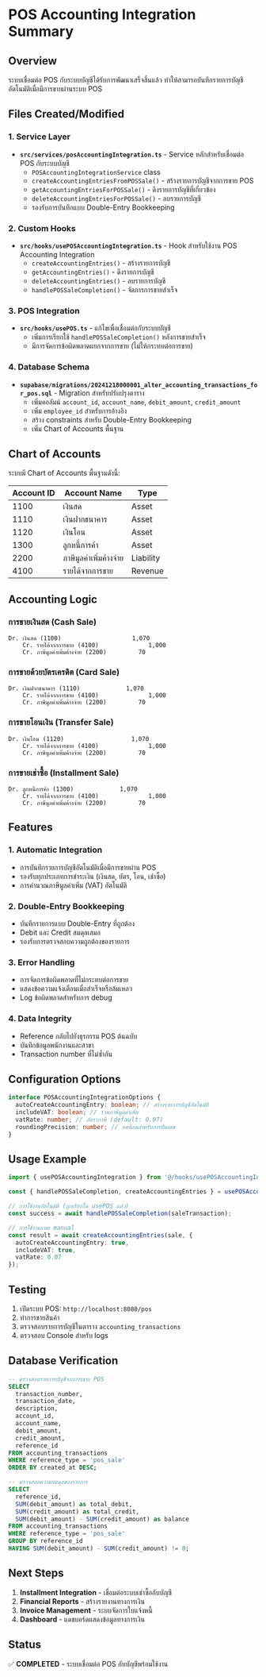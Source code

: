 # POS Accounting Integration Summary

## Overview
ระบบเชื่อมต่อ POS กับระบบบัญชีได้รับการพัฒนาเสร็จสิ้นแล้ว ทำให้สามารถบันทึกรายการบัญชีอัตโนมัติเมื่อมีการขายผ่านระบบ POS

## Files Created/Modified

### 1. Service Layer
- **`src/services/posAccountingIntegration.ts`** - Service หลักสำหรับเชื่อมต่อ POS กับระบบบัญชี
  - `POSAccountingIntegrationService` class
  - `createAccountingEntriesFromPOSSale()` - สร้างรายการบัญชีจากการขาย POS
  - `getAccountingEntriesForPOSSale()` - ดึงรายการบัญชีที่เกี่ยวข้อง
  - `deleteAccountingEntriesForPOSSale()` - ลบรายการบัญชี
  - รองรับการบันทึกแบบ Double-Entry Bookkeeping

### 2. Custom Hooks
- **`src/hooks/usePOSAccountingIntegration.ts`** - Hook สำหรับใช้งาน POS Accounting Integration
  - `createAccountingEntries()` - สร้างรายการบัญชี
  - `getAccountingEntries()` - ดึงรายการบัญชี
  - `deleteAccountingEntries()` - ลบรายการบัญชี
  - `handlePOSSaleCompletion()` - จัดการการขายสำเร็จ

### 3. POS Integration
- **`src/hooks/usePOS.ts`** - แก้ไขเพื่อเชื่อมต่อกับระบบบัญชี
  - เพิ่มการเรียกใช้ `handlePOSSaleCompletion()` หลังการขายสำเร็จ
  - มีการจัดการข้อผิดพลาดแยกจากการขาย (ไม่ให้กระทบต่อการขาย)

### 4. Database Schema
- **`supabase/migrations/20241218000001_alter_accounting_transactions_for_pos.sql`** - Migration สำหรับปรับปรุงตาราง
  - เพิ่มคอลัมน์ `account_id`, `account_name`, `debit_amount`, `credit_amount`
  - เพิ่ม `employee_id` สำหรับการอ้างอิง
  - สร้าง constraints สำหรับ Double-Entry Bookkeeping
  - เพิ่ม Chart of Accounts พื้นฐาน

## Chart of Accounts
ระบบมี Chart of Accounts พื้นฐานดังนี้:

| Account ID | Account Name | Type |
|------------|--------------|------|
| 1100 | เงินสด | Asset |
| 1110 | เงินฝากธนาคาร | Asset |
| 1120 | เงินโอน | Asset |
| 1300 | ลูกหนี้การค้า | Asset |
| 2200 | ภาษีมูลค่าเพิ่มค้างจ่าย | Liability |
| 4100 | รายได้จากการขาย | Revenue |

## Accounting Logic

### การขายเงินสด (Cash Sale)
```
Dr. เงินสด (1100)                    1,070
    Cr. รายได้จากการขาย (4100)              1,000
    Cr. ภาษีมูลค่าเพิ่มค้างจ่าย (2200)         70
```

### การขายด้วยบัตรเครดิต (Card Sale)
```
Dr. เงินฝากธนาคาร (1110)             1,070
    Cr. รายได้จากการขาย (4100)              1,000
    Cr. ภาษีมูลค่าเพิ่มค้างจ่าย (2200)         70
```

### การขายโอนเงิน (Transfer Sale)
```
Dr. เงินโอน (1120)                   1,070
    Cr. รายได้จากการขาย (4100)              1,000
    Cr. ภาษีมูลค่าเพิ่มค้างจ่าย (2200)         70
```

### การขายเช่าซื้อ (Installment Sale)
```
Dr. ลูกหนี้การค้า (1300)             1,070
    Cr. รายได้จากการขาย (4100)              1,000
    Cr. ภาษีมูลค่าเพิ่มค้างจ่าย (2200)         70
```

## Features

### 1. Automatic Integration
- การบันทึกรายการบัญชีอัตโนมัติเมื่อมีการขายผ่าน POS
- รองรับทุกประเภทการชำระเงิน (เงินสด, บัตร, โอน, เช่าซื้อ)
- การคำนวณภาษีมูลค่าเพิ่ม (VAT) อัตโนมัติ

### 2. Double-Entry Bookkeeping
- บันทึกรายการแบบ Double-Entry ที่ถูกต้อง
- Debit และ Credit สมดุลเสมอ
- รองรับการตรวจสอบความถูกต้องของรายการ

### 3. Error Handling
- การจัดการข้อผิดพลาดที่ไม่กระทบต่อการขาย
- แสดงข้อความแจ้งเตือนเมื่อสำเร็จหรือล้มเหลว
- Log ข้อผิดพลาดสำหรับการ debug

### 4. Data Integrity
- Reference กลับไปยังธุรกรรม POS ต้นฉบับ
- บันทึกข้อมูลพนักงานและสาขา
- Transaction number ที่ไม่ซ้ำกัน

## Configuration Options

```typescript
interface POSAccountingIntegrationOptions {
  autoCreateAccountingEntry: boolean; // สร้างรายการบัญชีอัตโนมัติ
  includeVAT: boolean; // รวมภาษีมูลค่าเพิ่ม
  vatRate: number; // อัตราภาษี (default: 0.07)
  roundingPrecision: number; // ทศนิยมสำหรับการปัดเศษ
}
```

## Usage Example

```typescript
import { usePOSAccountingIntegration } from '@/hooks/usePOSAccountingIntegration';

const { handlePOSSaleCompletion, createAccountingEntries } = usePOSAccountingIntegration();

// การใช้งานอัตโนมัติ (ถูกเรียกใน usePOS แล้ว)
const success = await handlePOSSaleCompletion(saleTransaction);

// การใช้งานแบบ manual
const result = await createAccountingEntries(sale, {
  autoCreateAccountingEntry: true,
  includeVAT: true,
  vatRate: 0.07
});
```

## Testing

1. เปิดระบบ POS: `http://localhost:8080/pos`
2. ทำการขายสินค้า
3. ตรวจสอบรายการบัญชีในตาราง `accounting_transactions`
4. ตรวจสอบ Console สำหรับ logs

## Database Verification

```sql
-- ตรวจสอบรายการบัญชีจากการขาย POS
SELECT 
  transaction_number,
  transaction_date,
  description,
  account_id,
  account_name,
  debit_amount,
  credit_amount,
  reference_id
FROM accounting_transactions 
WHERE reference_type = 'pos_sale'
ORDER BY created_at DESC;

-- ตรวจสอบความสมดุลของรายการ
SELECT 
  reference_id,
  SUM(debit_amount) as total_debit,
  SUM(credit_amount) as total_credit,
  SUM(debit_amount) - SUM(credit_amount) as balance
FROM accounting_transactions 
WHERE reference_type = 'pos_sale'
GROUP BY reference_id
HAVING SUM(debit_amount) - SUM(credit_amount) != 0;
```

## Next Steps

1. **Installment Integration** - เชื่อมต่อระบบเช่าซื้อกับบัญชี
2. **Financial Reports** - สร้างรายงานทางการเงิน
3. **Invoice Management** - ระบบจัดการใบแจ้งหนี้
4. **Dashboard** - แดชบอร์ดแสดงข้อมูลทางการเงิน

## Status
✅ **COMPLETED** - ระบบเชื่อมต่อ POS กับบัญชีพร้อมใช้งาน